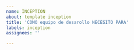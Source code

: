 ```yaml
---
name: INCEPTION
about: template inception
title: 'COMO equipo de desarollo NECESITO PARA'
labels: inception
assignees: ''

---
```

